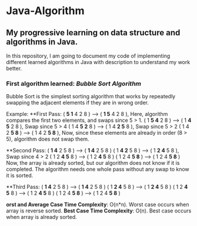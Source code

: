 # Java-Algorithm
## My progressive learning on data structure and algorithms in Java.

In this repository, I am going to document my code of implementing different learned algorithms in Java with description to understand my work better.

### First algorithm learned: _Bubble Sort Algorithm_

Bubble Sort is the simplest sorting algorithm that works by repeatedly swapping the adjacent elements if they are in wrong order.

Example:
**First Pass:
( **5 1** 4 2 8 ) –> ( **1 5** 4 2 8 ), Here, algorithm compares the first two elements, and swaps since 5 > 1.
( 1 **5 4** 2 8 ) –>  ( 1 **4 5** 2 8 ), Swap since 5 > 4
( 1 4 **5 2** 8 ) –>  ( 1 4 **2 5** 8 ), Swap since 5 > 2
( 1 4 2 **5 8** ) –> ( 1 4 2 **5 8** ), Now, since these elements are already in order (8 > 5), algorithm does not swap them.

**Second Pass:
( **1 4** 2 5 8 ) –> ( **1 4** 2 5 8 )
( 1 **4 2** 5 8 ) –> ( 1 **2 4** 5 8 ), Swap since 4 > 2
( 1 2 **4 5** 8 ) –> ( 1 2 **4 5** 8 )
( 1 2 4 **5 8** ) –>  ( 1 2 4 **5 8** )
Now, the array is already sorted, but our algorithm does not know if it is completed. The algorithm needs one whole pass without any swap to know it is sorted.

**Third Pass:
( **1 4** 2 5 8 ) –> ( **1 4** 2 5 8 )
( 1 **2 4** 5 8 ) –> ( 1 **2 4** 5 8 )
( 1 2 **4 5** 8 ) –> ( 1 2 **4 5** 8 )
( 1 2 4 **5 8** ) –>  ( 1 2 4 **5 8** )

**orst and Average Case Time Complexity**: O(n*n). Worst case occurs when array is reverse sorted.
**Best Case Time Complexity**: O(n). Best case occurs when array is already sorted.
